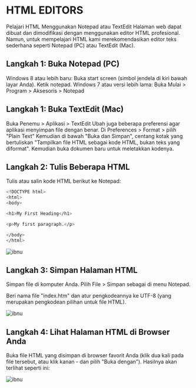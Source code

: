 # HTML EDITORS
Pelajari HTML Menggunakan Notepad atau TextEdit
Halaman web dapat dibuat dan dimodifikasi dengan menggunakan editor HTML profesional.
Namun, untuk mempelajari HTML kami merekomendasikan editor teks sederhana seperti Notepad (PC) atau TextEdit (Mac).
## Langkah 1: Buka Notepad (PC)
Windows 8 atau lebih baru:
Buka start screen (simbol jendela di kiri bawah layar Anda). Ketik notepad.
Windows 7 atau versi lebih lama:
Buka Mulai > Program > Aksesoris > Notepad
## Langkah 1: Buka TextEdit (Mac)
Buka Penemu > Aplikasi > TextEdit
Ubah juga beberapa preferensi agar aplikasi menyimpan file dengan benar. Di Preferences > Format > pilih "Plain Text"
Kemudian di bawah "Buka dan Simpan", centang kotak yang bertuliskan "Tampilkan file HTML sebagai kode HTML, bukan teks yang diformat".
Kemudian buka dokumen baru untuk meletakkan kodenya.
## Langkah 2: Tulis Beberapa HTML
Tulis atau salin kode HTML berikut ke Notepad:
``` sh
<!DOCTYPE html>
<html>
<body>

<h1>My First Heading</h1>

<p>My first paragraph.</p>

</body>
</html>
```

![ibnu](https://github.com/uin-unit/docs-html/blob/main/images/editors%201.png)
## Langkah 3: Simpan Halaman HTML

Simpan file di komputer Anda. Pilih File > Simpan sebagai di menu Notepad.

Beri nama file "index.htm" dan atur pengkodeannya ke UTF-8 (yang merupakan pengkodean pilihan untuk file HTML).

![ibnu](https://github.com/uin-unit/docs-html/blob/main/images/editors%202.png)

## Langkah 4: Lihat Halaman HTML di Browser Anda
Buka file HTML yang disimpan di browser favorit Anda (klik dua kali pada file tersebut, atau klik kanan - dan pilih "Buka dengan").
Hasilnya akan terlihat seperti ini:

![ibnu](https://github.com/uin-unit/docs-html/blob/main/images/editors%203.png)
